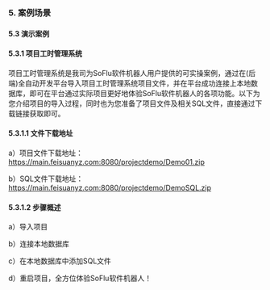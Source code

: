 ### 5. 案例场景

#### 5.3 演示案例

#### 5.3.1 项目工时管理系统

项目工时管理系统是我司为SoFlu软件机器人用户提供的可实操案例，通过在(后端)全自动开发平台导入项目工时管理系统项目文件，并在平台成功连接上本地数据库，即可在平台通过实际项目更好地体验SoFlu软件机器人的各项功能。以下为您介绍项目的导入过程，同时也为您准备了项目文件及相关SQL文件，直接通过下载链接获取即可。

#### 5.3.1.1 文件下载地址

a）项目文件下载地址：https://main.feisuanyz.com:8080/projectdemo/Demo01.zip

b）SQL文件下载地址：https://main.feisuanyz.com:8080/projectdemo/DemoSQL.zip

#### 5.3.1.2 步骤概述

a）导入项目

b）连接本地数据库

c）在本地数据库中添加SQL文件

d）重启项目，全方位体验SoFlu软件机器人！
